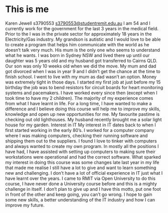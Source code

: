 # This is me

Karen Jewell
s3790553
s3790553@studentremit.edu.au
I am 54 and I currently work for the government for the last 3 years in the medical field. Prior to the I was in the private sector for approximately 18 years in the Electricity/Gas industry. My grandson is autistic and I would love to be able to create a program that helps him communicate with the world as he doesn’t talk very much. His mum is the only one who seems to understand what he wants.
I was born in Sydney NSW and lived there up until our daughter was 5 years old and my husband got transferred to Cairns QLD. Our son was only 10 weeks old when we did the move. My mum and dad got divorced when I was in year 9 and I didn’t get the chance at the time to finish school. I went to live with my mum as dad wasn’t an option. Money was extremely tight in those days. I started my first job at just before my 15 birthday the job was to bend resistors for circuit boards for heart monitoring systems and pacemakers. I have worked every since then (except when I took time to have my 2 children). The majority of my experience comes from what I have learnt in life. For a long time, I have wanted to make a difference and I believe doing this course will help me to improve my skills, knowledge and open up new opportunities for me. My favourite pastime is checking out old lighthouses. My husband recently brought me a solar light house for my garden.
Interest in IT
My interest in IT dates back to when I first started working in the early 80’s. I worked for a computer company where I was making computers, checking their running software and shipping them out to the suppliers. I found I love to tinker with computers and always wanted to create my own program. 
In mostly all the positions I have had, I have assisted with setting up computers to making sure their workstations were operational and had the correct software. What sparked my interest in doing this course was some changes late last year in my life that made me realise I still have a lot to give and want to learn something new and challenging.  I don’t have a lot of official experience in IT just what I have learnt over the years.
I came to RMIT via Open University to do this course, I have never done a University course before and this is a mighty challenge in itself. I don’t plan to give up and I have this motto, put one foot in front of the other and keep going, you can’t go wrong. I hope to gain some new skills, a better understanding of the IT industry and how I can improve my future.
